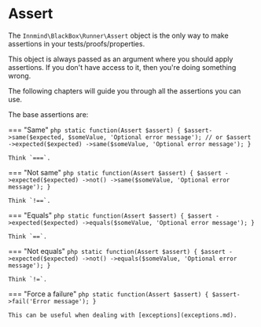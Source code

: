 # Assert

The `Innmind\BlackBox\Runner\Assert` object is the only way to make assertions in your tests/proofs/properties.

This object is always passed as an argument where you should apply assertions. If you don't have access to it, then you're doing something wrong.

The following chapters will guide you through all the assertions you can use.

The base assertions are:

=== "Same"
    ```php
    static function(Assert $assert) {
        $assert->same($expected, $someValue, 'Optional error message');
        // or
        $assert
            ->expected($expected)
            ->same($someValue, 'Optional error message');
    }
    ```

    Think `===`.

=== "Not same"
    ```php
    static function(Assert $assert) {
        $assert
            ->expected($expected)
            ->not()
            ->same($someValue, 'Optional error message');
    }
    ```

    Think `!==`.

=== "Equals"
    ```php
    static function(Assert $assert) {
        $assert
            ->expected($expected)
            ->equals($someValue, 'Optional error message');
    }
    ```

    Think `==`.

=== "Not equals"
    ```php
    static function(Assert $assert) {
        $assert
            ->expected($expected)
            ->not()
            ->equals($someValue, 'Optional error message');
    }
    ```

    Think `!=`.

=== "Force a failure"
    ```php
    static function(Assert $assert) {
        $assert->fail('Error message');
    }
    ```

    This can be useful when dealing with [exceptions](exceptions.md).

